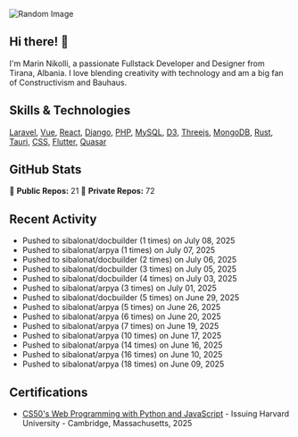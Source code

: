 ![Random Image](assets/4.png)
## Hi there! 👋

I'm Marin Nikolli, a passionate Fullstack Developer and Designer from Tirana, Albania. I love blending creativity with technology and am a big fan of Constructivism and Bauhaus.

## Skills & Technologies

[Laravel](https://laravel.com/), [Vue](https://vuejs.org/), [React](https://react.dev/), [Django](https://www.djangoproject.com/), [PHP](https://www.php.net/), [MySQL](https://www.mysql.com/), [D3](https://d3js.org/), [Threejs](https://threejs.org/), [MongoDB](https://www.mongodb.com/?msockid=18f41f88c021681c2a650aaac1546995), [Rust](https://www.rust-lang.org/), [Tauri](https://tauri.app/), [CSS](https://css3.com/), [Flutter](https://flutter.dev/), [Quasar](https://quasar.dev/)

## GitHub Stats

🌟 **Public Repos:** 21
🌟 **Private Repos:** 72  

## Recent Activity
- Pushed to sibalonat/docbuilder (1 times) on July 08, 2025
- Pushed to sibalonat/arpya (1 times) on July 07, 2025
- Pushed to sibalonat/docbuilder (2 times) on July 06, 2025
- Pushed to sibalonat/docbuilder (3 times) on July 05, 2025
- Pushed to sibalonat/docbuilder (4 times) on July 03, 2025
- Pushed to sibalonat/arpya (3 times) on July 01, 2025
- Pushed to sibalonat/docbuilder (5 times) on June 29, 2025
- Pushed to sibalonat/arpya (5 times) on June 26, 2025
- Pushed to sibalonat/arpya (6 times) on June 20, 2025
- Pushed to sibalonat/arpya (7 times) on June 19, 2025
- Pushed to sibalonat/arpya (10 times) on June 17, 2025
- Pushed to sibalonat/arpya (14 times) on June 16, 2025
- Pushed to sibalonat/arpya (16 times) on June 10, 2025
- Pushed to sibalonat/arpya (18 times) on June 09, 2025



## Certifications

- [CS50's Web Programming with
Python and JavaScript](https://certificates.cs50.io/faf4470c-c773-489d-bc3e-b0086a8a5404.pdf?size=letter) - Issuing Harvard University - Cambridge, Massachusetts, 2025
